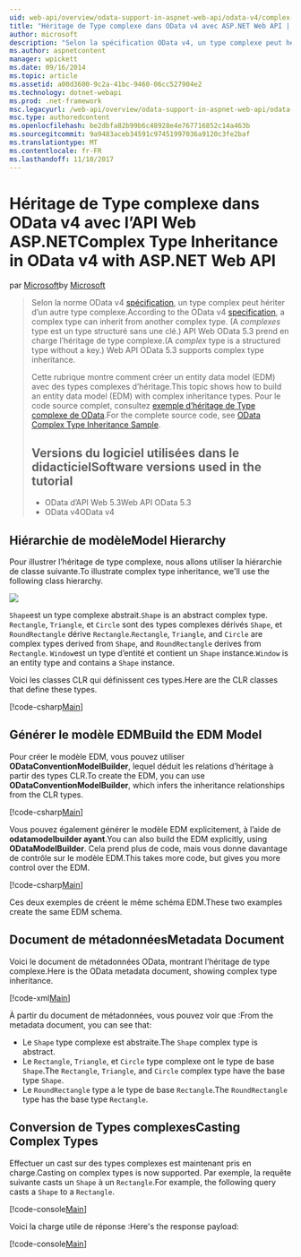 ```yaml
---
uid: web-api/overview/odata-support-in-aspnet-web-api/odata-v4/complex-type-inheritance-in-odata-v4
title: "Héritage de Type complexe dans OData v4 avec ASP.NET Web API | Documents Microsoft"
author: microsoft
description: "Selon la spécification OData v4, un type complexe peut hériter d’un autre type complex. (Un type complexe est un type structuré sans une clé.) API Web..."
ms.author: aspnetcontent
manager: wpickett
ms.date: 09/16/2014
ms.topic: article
ms.assetid: a00d3600-9c2a-41bc-9460-06cc527904e2
ms.technology: dotnet-webapi
ms.prod: .net-framework
msc.legacyurl: /web-api/overview/odata-support-in-aspnet-web-api/odata-v4/complex-type-inheritance-in-odata-v4
msc.type: authoredcontent
ms.openlocfilehash: be2dbfa82b99b6c48928e4e767716852c14a463b
ms.sourcegitcommit: 9a9483aceb34591c97451997036a9120c3fe2baf
ms.translationtype: MT
ms.contentlocale: fr-FR
ms.lasthandoff: 11/10/2017
---
```

<a name="complex-type-inheritance-in-odata-v4-with-aspnet-web-api"></a><span data-ttu-id="50f04-104">Héritage de Type complexe dans OData v4 avec l’API Web ASP.NET</span><span class="sxs-lookup"><span data-stu-id="50f04-104">Complex Type Inheritance in OData v4 with ASP.NET Web API</span></span>
====================
<span data-ttu-id="50f04-105">par [Microsoft](https://github.com/microsoft)</span><span class="sxs-lookup"><span data-stu-id="50f04-105">by [Microsoft](https://github.com/microsoft)</span></span>

> <span data-ttu-id="50f04-106">Selon la norme OData v4 [spécification](http://www.odata.org/documentation/odata-version-4-0/), un type complex peut hériter d’un autre type complexe.</span><span class="sxs-lookup"><span data-stu-id="50f04-106">According to the OData v4 [specification](http://www.odata.org/documentation/odata-version-4-0/), a complex type can inherit from another complex type.</span></span> <span data-ttu-id="50f04-107">(A *complexes* type est un type structuré sans une clé.) API Web OData 5.3 prend en charge l’héritage de type complexe.</span><span class="sxs-lookup"><span data-stu-id="50f04-107">(A *complex* type is a structured type without a key.) Web API OData 5.3 supports complex type inheritance.</span></span>
> 
> <span data-ttu-id="50f04-108">Cette rubrique montre comment créer un entity data model (EDM) avec des types complexes d’héritage.</span><span class="sxs-lookup"><span data-stu-id="50f04-108">This topic shows how to build an entity data model (EDM) with complex inheritance types.</span></span> <span data-ttu-id="50f04-109">Pour le code source complet, consultez [exemple d’héritage de Type complexe de OData](http://aspnet.codeplex.com/sourcecontrol/latest#Samples/WebApi/OData/v4/ODataComplexTypeInheritanceSample/ReadMe.txt).</span><span class="sxs-lookup"><span data-stu-id="50f04-109">For the complete source code, see [OData Complex Type Inheritance Sample](http://aspnet.codeplex.com/sourcecontrol/latest#Samples/WebApi/OData/v4/ODataComplexTypeInheritanceSample/ReadMe.txt).</span></span>
> 
> ## <a name="software-versions-used-in-the-tutorial"></a><span data-ttu-id="50f04-110">Versions du logiciel utilisées dans le didacticiel</span><span class="sxs-lookup"><span data-stu-id="50f04-110">Software versions used in the tutorial</span></span>
> 
> 
> - <span data-ttu-id="50f04-111">OData d’API Web 5.3</span><span class="sxs-lookup"><span data-stu-id="50f04-111">Web API OData 5.3</span></span>
> - <span data-ttu-id="50f04-112">OData v4</span><span class="sxs-lookup"><span data-stu-id="50f04-112">OData v4</span></span>


## <a name="model-hierarchy"></a><span data-ttu-id="50f04-113">Hiérarchie de modèle</span><span class="sxs-lookup"><span data-stu-id="50f04-113">Model Hierarchy</span></span>

<span data-ttu-id="50f04-114">Pour illustrer l’héritage de type complexe, nous allons utiliser la hiérarchie de classe suivante.</span><span class="sxs-lookup"><span data-stu-id="50f04-114">To illustrate complex type inheritance, we'll use the following class hierarchy.</span></span>

![](complex-type-inheritance-in-odata-v4/_static/image1.png)

<span data-ttu-id="50f04-115">`Shape`est un type complexe abstrait.</span><span class="sxs-lookup"><span data-stu-id="50f04-115">`Shape` is an abstract complex type.</span></span> <span data-ttu-id="50f04-116">`Rectangle`, `Triangle`, et `Circle` sont des types complexes dérivés `Shape`, et `RoundRectangle` dérive `Rectangle`.</span><span class="sxs-lookup"><span data-stu-id="50f04-116">`Rectangle`, `Triangle`, and `Circle` are complex types derived from `Shape`, and `RoundRectangle` derives from `Rectangle`.</span></span> <span data-ttu-id="50f04-117">`Window`est un type d’entité et contient un `Shape` instance.</span><span class="sxs-lookup"><span data-stu-id="50f04-117">`Window` is an entity type and contains a `Shape` instance.</span></span>

<span data-ttu-id="50f04-118">Voici les classes CLR qui définissent ces types.</span><span class="sxs-lookup"><span data-stu-id="50f04-118">Here are the CLR classes that define these types.</span></span>

[!code-csharp[Main](complex-type-inheritance-in-odata-v4/samples/sample1.cs)]

## <a name="build-the-edm-model"></a><span data-ttu-id="50f04-119">Générer le modèle EDM</span><span class="sxs-lookup"><span data-stu-id="50f04-119">Build the EDM Model</span></span>

<span data-ttu-id="50f04-120">Pour créer le modèle EDM, vous pouvez utiliser **ODataConventionModelBuilder**, lequel déduit les relations d’héritage à partir des types CLR.</span><span class="sxs-lookup"><span data-stu-id="50f04-120">To create the EDM, you can use **ODataConventionModelBuilder**, which infers the inheritance relationships from the CLR types.</span></span>

[!code-csharp[Main](complex-type-inheritance-in-odata-v4/samples/sample2.cs)]

<span data-ttu-id="50f04-121">Vous pouvez également générer le modèle EDM explicitement, à l’aide de **odatamodelbuilder ayant**.</span><span class="sxs-lookup"><span data-stu-id="50f04-121">You can also build the EDM explicitly, using **ODataModelBuilder**.</span></span> <span data-ttu-id="50f04-122">Cela prend plus de code, mais vous donne davantage de contrôle sur le modèle EDM.</span><span class="sxs-lookup"><span data-stu-id="50f04-122">This takes more code, but gives you more control over the EDM.</span></span>

[!code-csharp[Main](complex-type-inheritance-in-odata-v4/samples/sample3.cs)]

<span data-ttu-id="50f04-123">Ces deux exemples de créent le même schéma EDM.</span><span class="sxs-lookup"><span data-stu-id="50f04-123">These two examples create the same EDM schema.</span></span>

## <a name="metadata-document"></a><span data-ttu-id="50f04-124">Document de métadonnées</span><span class="sxs-lookup"><span data-stu-id="50f04-124">Metadata Document</span></span>

<span data-ttu-id="50f04-125">Voici le document de métadonnées OData, montrant l’héritage de type complexe.</span><span class="sxs-lookup"><span data-stu-id="50f04-125">Here is the OData metadata document, showing complex type inheritance.</span></span>

[!code-xml[Main](complex-type-inheritance-in-odata-v4/samples/sample4.xml?highlight=13,17,25,30)]

<span data-ttu-id="50f04-126">À partir du document de métadonnées, vous pouvez voir que :</span><span class="sxs-lookup"><span data-stu-id="50f04-126">From the metadata document, you can see that:</span></span>

- <span data-ttu-id="50f04-127">Le `Shape` type complexe est abstraite.</span><span class="sxs-lookup"><span data-stu-id="50f04-127">The `Shape` complex type is abstract.</span></span>
- <span data-ttu-id="50f04-128">Le `Rectangle`, `Triangle`, et `Circle` type complexe ont le type de base `Shape`.</span><span class="sxs-lookup"><span data-stu-id="50f04-128">The `Rectangle`, `Triangle`, and `Circle` complex type have the base type `Shape`.</span></span>
- <span data-ttu-id="50f04-129">Le `RoundRectangle` type a le type de base `Rectangle`.</span><span class="sxs-lookup"><span data-stu-id="50f04-129">The `RoundRectangle` type has the base type `Rectangle`.</span></span>

## <a name="casting-complex-types"></a><span data-ttu-id="50f04-130">Conversion de Types complexes</span><span class="sxs-lookup"><span data-stu-id="50f04-130">Casting Complex Types</span></span>

<span data-ttu-id="50f04-131">Effectuer un cast sur des types complexes est maintenant pris en charge.</span><span class="sxs-lookup"><span data-stu-id="50f04-131">Casting on complex types is now supported.</span></span> <span data-ttu-id="50f04-132">Par exemple, la requête suivante casts un `Shape` à un `Rectangle`.</span><span class="sxs-lookup"><span data-stu-id="50f04-132">For example, the following query casts a `Shape` to a `Rectangle`.</span></span>

[!code-console[Main](complex-type-inheritance-in-odata-v4/samples/sample5.cmd)]

<span data-ttu-id="50f04-133">Voici la charge utile de réponse :</span><span class="sxs-lookup"><span data-stu-id="50f04-133">Here's the response payload:</span></span>

[!code-console[Main](complex-type-inheritance-in-odata-v4/samples/sample6.cmd)]

